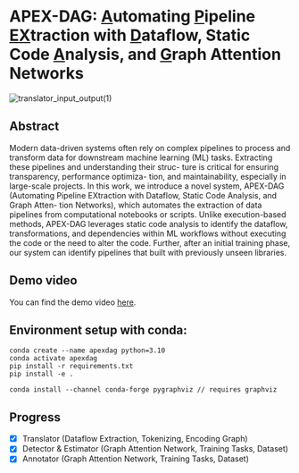 # APEX-DAG: <ins>A</ins>utomating <ins>P</ins>ipeline <ins>EX</ins>traction with <ins>D</ins>ataflow, Static Code <ins>A</ins>nalysis, and <ins>G</ins>raph Attention Networks
![translator_input_output(1)](https://github.com/user-attachments/assets/2f128811-38ea-4566-acc1-e6d8fd6f1005)

## Abstract

Modern data-driven systems often rely on complex pipelines to
process and transform data for downstream machine learning (ML)
tasks. Extracting these pipelines and understanding their struc-
ture is critical for ensuring transparency, performance optimiza-
tion, and maintainability, especially in large-scale projects. In this
work, we introduce a novel system, APEX-DAG (Automating Pipeline
EXtraction with Dataflow, Static Code Analysis, and Graph Atten-
tion Networks), which automates the extraction of data pipelines
from computational notebooks or scripts. Unlike execution-based
methods, APEX-DAG leverages static code analysis to identify the
dataflow, transformations, and dependencies within ML workflows
without executing the code or the need to alter the code. Further,
after an initial training phase, our system can identify pipelines
that built with previously unseen libraries.

## Demo video
You can find the demo video <a href="https://drive.google.com/file/d/18GxG-fEuiqBnU4402_sEy2W1poDhLxGP/view?usp=sharing">here</a>.

## Environment setup with conda:

```
conda create --name apexdag python=3.10
conda activate apexdag
pip install -r requirements.txt
pip install -e .

conda install --channel conda-forge pygraphviz // requires graphviz

```

## Progress

- [x] Translator (Dataflow Extraction, Tokenizing, Encoding Graph)
- [x] Detector & Estimator (Graph Attention Network, Training Tasks, Dataset)
- [x] Annotator (Graph Attention Network, Training Tasks, Dataset)
